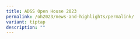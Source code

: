 ```yaml
---
title: ADSS Open House 2023
permalink: /oh2023/news-and-highlights/permalink/
variant: tiptap
description: ""
---
```

